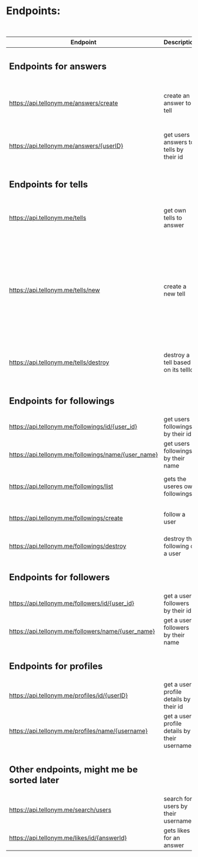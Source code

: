 # Endpoints:<br /><br />
|Endpoint|Description|parameters|Other|
|--------|-----------|:--------:|:-----:|
|<h2> Endpoints for answers</h2>|
|https://api.tellonym.me/answers/create |create an answer to a tell|limit--limit for tells to fetch,<br />answer--answer as written text,<br />tellId--Tell id to respond to|Auth required|
|https://api.tellonym.me/answers/{userID}|get users answers to tells by their id|userId--user-ID(self explanatory),<br />pos--position to get,<br /> optional:limit--limit of Results, max 100)|max Limit 100,<br />No auth required|
|<h2>Endpoints for tells</h2>
|https://api.tellonym.me/tells | get own tells to answer|optional:<br />limit--limit for number of fetches, max. 300,<br />pos--position to start fetching|Auth required,<br />max. limit 300|
|https://api.tellonym.me/tells/new |create a new tell||tell--text which tell should contain,<br />userId--user to send the tell to,<br />limit--limit of tells to fetch,<br />isInstagramInAppBrowser--False,<br />isSenderRevealed--bool which shows if senders name should be revealed,<br />optional:senderStatus--should be 2 if sender revealed. If not, won't show sender in Tellonym|Auth needed|
|https://api.tellonym.me/tells/destroy |destroy a tell based on its tellId|tellId--Tell id for a certain tell you want to destroy,<br />optionak: limit--limit for following request||Auth required, won't generate a server response|
|<h2>Endpoints for followings</h2>|
|https://api.tellonym.me/followings/id/{user_id}|get users followings by their id|None|No auth required,<br />max Limit 500|
|https://api.tellonym.me/followings/name/{user_name}|get users followings by their name|None|No auth required,<br />max Limit 500|
|https://api.tellonym.me/followings/list |gets the useres own followings| optional: limit--how many results to fetch,<br />pos--at which position to fetch|Max limit is 500,<br />Auth token required|
|https://api.tellonym.me/followings/create |follow a user|userId--userId to follow,<br />isFollowingAnonymous--bool if anonymous| Auth required|
|https://api.tellonym.me/followings/destroy |destroy the following of a user|userId--userId to destroy follow with|Auth required|
|<h2>Endpoints for followers</h2>|
|https://api.tellonym.me/followers/id/{user_id}|get a users followers by their id|None|No auth required,<br />max Limit 500|
|https://api.tellonym.me/followers/name/{user_name}|get a users followers by their name|None|No auth required,<br />max Limit 500|
|<h2>Endpoints for profiles</h2>|
|https://api.tellonym.me/profiles/id/{userID}|get a users profile details by their id|None|No auth required|
|https://api.tellonym.me/profiles/name/{username}|get a users profile details by their username|None|No auth required|
|<h2>Other endpoints, might me be sorted later</h2>|
|https://api.tellonym.me/search/users |search for users by their username|searchString--String to search for,<br />optional:limit--limit for search Results|Token necessary,<br />max Limit 50|
|https://api.tellonym.me/likes/id/{answerId}|gets likes for an answer|none|No auth required,<br />max Limit 50|
